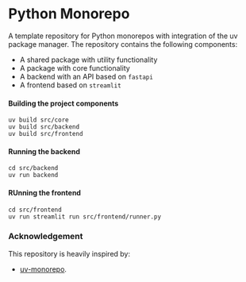 # Python Monorepo

A template repository for Python monorepos with integration of the uv package manager.
The repository contains the following components:

- A shared package with utility functionality
- A package with core functionality
- A backend with an API based on `fastapi`
- A frontend based on `streamlit`


#### Building the project components

```shell
uv build src/core
uv build src/backend
uv build src/frontend
```

#### Running the backend

```shell
cd src/backend
uv run backend
```

#### RUnning the frontend

```shell
cd src/frontend
uv run streamlit run src/frontend/runner.py
```

### Acknowledgement

This repository is heavily inspired by:
- [uv-monorepo](https://github.com/JasperHG90/uv-monorepo/tree/main).
